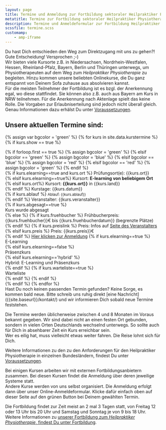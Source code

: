 ```yaml
---
layout: page
title: Termine und Anmeldung zur Fortbildung sektoraler Heilpraktiker Physiotherapie
metatitle: Termine zur Fortbildung sektoraler Heilpraktiker Physiotherapie
description: Termine und Anmeldeformular zur Fortbildung Heilpraktiker für Physiotherapie
scssfile: termine.scss
customamp:
    - amp-iframe
---
```

Du hast Dich entschieden den Weg zum Direktzugang mit uns zu gehen?!  
Gute Entscheidung! Versprochen ;-)  
Wir bieten viele Kursorte z.B. in Niedersachsen, Nordrhein-Westfalen, Hessen, Rheinland-Pfalz, Bayern, Berlin und Thüringen unterwegs, um Physiotherapeuten auf dem Weg zum <em>Heilpraktiker Physiotherapie</em> zu begleiten. Hinzu kommen unsere beliebten Onlinekurse, die Du ganz entspannt von Deinem Sofa zuhause aus absolvieren kannst.  
Für die meisten Teilnehmer der Fortbildung ist es bzgl. der Anerkennung egal, wo diese stattfindet. Sie können also z.B. auch aus Bayern am Kurs in NRW teilnehmen. Für die Anerkennung nach Aktenlage spielt das keine Rolle.  Die Vorgaben zur Erlaubniserteilung sind jedoch nicht überall gleich. Genau Informationen dazu erhälst Du unter <a href="{{site.baseurl}}/voraussetzungen-und-anerkennung/">Voraussetzungen</a>.


<amp-iframe id="gmaps" src="https://arnold85.github.io/websiteassets/googlemaps/gmaps.html" width="400" height="400" layout="responsive" frameborder="0" sandbox="allow-forms allow-scripts allow-same-origin"><amp-img layout="fill" src="/assets/images/gmapsplaceholder.jpg" placeholder></amp-img></amp-iframe>  

## Unsere aktuellen Termine sind:

<script type="application/ld+json">
    {
      "@context": "http://schema.org",
      "@type": "ItemList",
      "itemListElement": [
      {% assign firstEntry = true %}
        {% for kurs in site.data.kurstermine %}
          {% if kurs.show == true %}
            {% if forloop.first == false and firstEntry == false %}
              {{","}}
            {% endif %}
            {% assign firstEntry = false %}
            {% include eventmetadata.json event=kurs position=forloop.index %}
          {% endif %}
        {% endfor %}
      ]
    }
</script>
{% assign var bgcolor = 'green' %}
{% for kurs in site.data.kurstermine %}
{% if kurs.show == true %}
<div markdown="0" class="kurstermincontainer">
   {% if forloop.first == true %}
        {% assign bgcolor = 'green' %}
    {% elsif bgcolor == 'green' %}
        {% assign bgcolor = 'blue' %}
    {% elsif bgcolor == 'blue' %}
        {% assign bgcolor = 'red' %}
    {% elsif bgcolor == 'red' %}
        {% assign bgcolor = 'green' %}
  {% endif %}
   <div class="kursbackground  {{bgcolor}}"></div>
   <div class="kurstermincontent">
   {% if kurs.elearning==true and kurs.ort  %}
   <span>Prüfungsort(e): {{kurs.ort}}</span> <br/>
   {% elsif  kurs.elearning==true%}
  <span>Kursort: <b>E-learning von beliebigem Ort</b> </span> <br/>
   {% elsif  kurs.ort%}
  <span>Kursort: <b>{{kurs.ort}}</b> in {{kurs.land}}</span> <br/>
   {% endif %}
    <span>Kurstage: {{kurs.datum}}</span> <br/>
    {% if kurs.ablauf %}
    <span><small>Ablauf: {{kurs.ablauf}}</small></span> <br/>
    {% endif %}
    <span>Veranstalter: {{kurs.veranstalter}}</span> <br/>
    {% if kurs.abgesagt==true %}
      <div class="abgesagt">Kurs wurde abgesagt</div>
    {% else %}
        {% if kurs.fruehbucher %}
          <span>Frühbucherpreis: {{kurs.fruehbucher}}€ bis {{kurs.fruehbucherdatum}} (begrenzte Plätze)</span> <br/>
        {% endif %}
        {% if kurs.preislink %}
          <span>Preis: Infos auf <a target="_blank" href="{{kurs.preislink}}">Seite des Veranstalters</a></span> <br/>
            {% elsif kurs.preis %}
                <span>Preis: {{kurs.preis}}€</span> <br/>
        {% endif %}
        <a target="_blank" href="{{kurs.link}}" class="anmelde_link">Hier klicken zur Anmeldung</a>
        {% if kurs.elearning==true %}
          <div class="iselearning">E-Learning</div>
        {% elsif kurs.elearning==false %}
          <div class="ispresence">Präsenzkurs</div>
        {% elsif kurs.elearning=='hybrid' %}
          <div class="ishybrid">Hybrid: E-Learning und Präsenzkurs</div>
        {% endif %}
        {% if kurs.warteliste==true %}
          <div class="warteliste">Warteliste</div>
        {% endif %}
    {% endif %}
    </div>
</div>
{% endif %}
{% endfor %}
<div class="clearfix"></div>
Hast Du noch keinen passenden Termin gefunden? Keine Sorge, es kommen bald neue.
Bitte schreib uns ruhig direkt [eine Nachricht]({{site.baseurl}}/kontakt/) und wir informieren Dich sobald neue Termine feststehen.

Die Termine werden üblicherweise zwischen 4 und 8 Monaten im Voraus bekannt gegeben.
Wir sind dabei nicht an einen festen Ort gebunden, sondern in vielen Orten Deutschlands wechselnd unterwegs. So sollte auch für Dich in absehbarer Zeit ein Kurs erreichbar sein.  
Wer es eilig hat, muss vielleicht etwas weiter fahren. Die Reise lohnt sich für Dich.

Weitere Informationen zu den zu den Anforderungen für den Heilpraktiker Physiotherapie in einzelnen Bundesländern, findest Du unter [Voraussetzungen]({{site.baseurl}}/voraussetzungen-und-anerkennung/).

Bei einigen Kursen arbeiten wir mit externen Fortbildungsanbietern zusammen. Bei diesen Kursen findet die Anmeldung über deren jeweilige Systeme statt.  
Andere Kurse werden von uns selbst organisiert. Die Anmeldung erfolgt dann über unser Online-Anmeldeformular. Klicke dafür einfach oben auf dieser Seite auf den grünen Button bei Deinem gewählten Termin.  

Die Fortbildung findet zur Zeit meist an 2 mal 3 Tagen statt, von Freitag 12 oder 13 Uhr bis 20 Uhr und Samstag und Sonntag je von 9 bis 18 Uhr.
Weitere Informationen zu [unserer Fortbildung zum <em>Heilpraktiker Physiotherapie</em>, findest Du unter Fortbildung]({{site.baseurl}}/fortbildung-zum-heilpraktiker-physiotherapie/).
